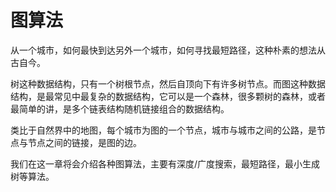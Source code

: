 # 图算法

从一个城市，如何最快到达另外一个城市，如何寻找最短路径，这种朴素的想法从古自今。

树这种数据结构，只有一个树根节点，然后自顶向下有许多树节点。而图这种数据结构，是最常见中最复杂的数据结构，它可以是一个森林，很多颗树的森林，或者最简单的讲，是多个链表结构随机链接组合的数据结构。

类比于自然界中的地图，每个城市为图的一个节点，城市与城市之间的公路，是节点与节点之间的链接，是图的边。

我们在这一章将会介绍各种图算法，主要有深度/广度搜索，最短路径，最小生成树等算法。
